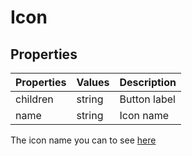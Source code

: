 # Icon

## Properties

| Properties | Values | Description  |
| ---------- | ------ | ------------ |
| children   | string | Button label |
| name       | string | Icon name    |

The icon name you can to see [here](https://fonts.google.com/icons)
